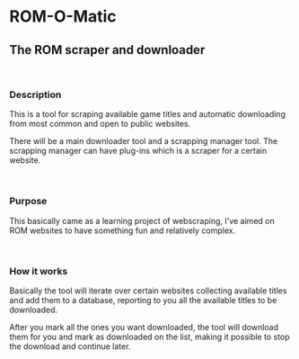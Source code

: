 # ROM-O-Matic

## The ROM scraper and downloader

<br>

### Description

This is a tool for scraping available game titles and automatic downloading from most common and open to public websites.

There will be a main downloader tool and a scrapping manager tool. The scrapping manager can have plug-ins which is a scraper for a certain website.

<br>

### Purpose

This basically came as a learning project of webscraping, I've aimed on ROM websites to have something fun and relatively complex.

<br>

### How it works

Basically the tool will iterate over certain websites collecting available titles and add them to a database, reporting to you all the available titles to be downloaded.

After you mark all the ones you want downloaded, the tool will download them for you and mark as downloaded on the list, making it possible to stop the download and continue later.
